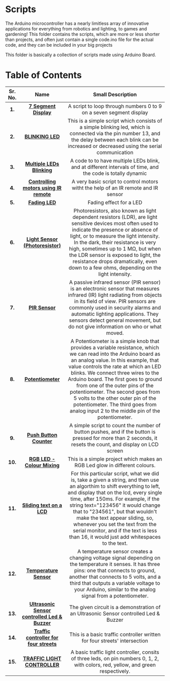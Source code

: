 # Scripts 

The Arduino microcontroller has a nearly limitless array of innovative applications for everything from robotics and lighting, to games and gardening! This folder contains the scripts, which are more or less shorter than projects, and often just contain a single code.ino file for the actual code, and they can be included in your big projects


This folder is basically a collection of scripts made using Arduino Board.

# Table of Contents

Sr. No.             |   Name               |   Small Description               
:------------------:|:-------------------------:|:-------------------------:|
**1.**              | [**7 Segment Display**](https://github.com/Robotics-Club-BMU/Ardutronics/tree/main/Scripts/7%20Segment%20Display)  | A script to loop through numbers 0 to 9 on a seven segment display
**2.**              | [**BLINKING LED**](https://github.com/Robotics-Club-BMU/Ardutronics/tree/main/Scripts/BLINKING_LED) | This is a simple script which consists of a simple blinking led, which is connected via the pin number 13, and the delay between each blink can be increased or decreased using the serial communication
**3.**              | [**Multiple LEDs Blinking**](https://github.com/Robotics-Club-BMU/Ardutronics/tree/main/Scripts/BlinkingLEDS) | A code to to have multiple LEDs blink, and at different intervals of time, and the code is totally dynamic
**4.**              | [**Controlling motors using IR remote**](https://github.com/Robotics-Club-BMU/Ardutronics/tree/main/Scripts/ControlMotorsWithIR) | A very basic script to control motors witht the help of an IR remote and IR sensor
**5.**              | [**Fading LED**](https://github.com/Robotics-Club-BMU/Ardutronics/tree/main/Scripts/Fading%20LED) | Fading effect for a LED
**6.**              | [**Light Sensor (Photoresistor)**](https://github.com/Robotics-Club-BMU/Ardutronics/tree/main/Scripts/Light%20Sensor) | Photoresistors, also known as light dependent resistors (LDR), are light sensitive devices most often used to indicate the presence or absence of light, or to measure the light intensity. In the dark, their resistance is very high, sometimes up to 1 MΩ, but when the LDR sensor is exposed to light, the resistance drops dramatically, even down to a few ohms, depending on the light intensity.
**7.**              | [**PIR Sensor**](https://github.com/Robotics-Club-BMU/Ardutronics/tree/main/Scripts/PIR%20Sensor) | A passive infrared sensor (PIR sensor) is an electronic sensor that measures infrared (IR) light radiating from objects in its field of view. PIR sensors are commonly used in security alarms and automatic lighting applications. They sensors detect general movement, but do not give information on who or what moved.
**8.**              | [**Potentiometer**](https://github.com/Robotics-Club-BMU/Ardutronics/tree/main/Scripts/Potentiometer) | A Potentiometer is a simple knob that provides a variable resistance, which we can read into the Arduino board as an analog value. In this example, that value controls the rate at which an LED blinks. We connect three wires to the Arduino board. The first goes to ground from one of the outer pins of the potentiometer. The second goes from 5 volts to the other outer pin of the potentiometer. The third goes from analog input 2 to the middle pin of the potentiometer.
**9.**              | [**Push Button Counter**](https://github.com/Robotics-Club-BMU/Ardutronics/tree/main/Scripts/PushBTNCounter) | A simple script to count the number of button pushes, and if the button is pressed for more than 2 seconds, it resets the count, and display on LCD screen
**10.**              | [**RGB LED - Colour Mixing**](https://github.com/Robotics-Club-BMU/Ardutronics/tree/main/Scripts/RGB%20Colour%20Mixing) | This is a simple project which makes an RGB Led glow in different colours.
**11.**              | [**Sliding text on a LCD**](https://github.com/Robotics-Club-BMU/Ardutronics/tree/main/Scripts/SlidingTextOnLcd) | For this particular script, what we did is, take a given a string, and then use an algorthim to shift everything to left, and display that on the lcd, every single time, after 150ms. For example, if the string text="123456" it would change that to "234561", but that wouldn't make the text appear sliding, so, whenever you set the text from the serial monitor, and if the text is less than 16, it would just add whitespaces to the text.
**12.**              | [**Temperature Sensor**](https://github.com/Robotics-Club-BMU/Ardutronics/tree/main/Scripts/Temperature%20Sensor) | A temperature sensor creates a changing voltage signal depending on the temperature it senses. It has three pins: one that connects to ground, another that connects to 5 volts, and a third that outputs a variable voltage to your Arduino, similar to the analog signal from a potentiometer.
**13.**              | [**Ultrasonic Sensor controlled Led & Buzzer**](https://github.com/Robotics-Club-BMU/Ardutronics/tree/main/Scripts/Ultrasonic%20Sensor%20controlled%20Buzzerd) | The given circuit is a demonstration of an Ultrasonic Sensor controlled Led & Buzzer
**14.**              | [**Traffic controller for four streets**](https://github.com/Robotics-Club-BMU/Ardutronics/tree/main/Scripts/traffic_controller_for_streets) |This is a basic traffic controller written for four streets' intersection
**15.**              | [**TRAFFIC LIGHT CONTROLLER**](https://github.com/Robotics-Club-BMU/Ardutronics/tree/main/Scripts/traffic_lights) |A basic traffic light controller, consits of three leds, on pin numbers 0, 1, 2, with colors, red, yellow, and green respectively.